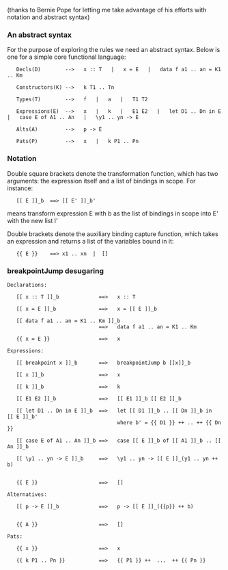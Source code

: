 
(thanks to Bernie Pope for letting me take advantage of his efforts with notation and abstract syntax)
 


### An abstract syntax



For the purpose of exploring the rules we need an abstract syntax. Below is one for a simple core functional language:


```wiki
   Decls(D)        -->   x :: T   |   x = E   |   data f a1 .. an = K1 .. Km

   Constructors(K) -->   k T1 .. Tn

   Types(T)        -->   f   |   a   |   T1 T2

   Expressions(E)  -->   x   |   k   |   E1 E2   |   let D1 .. Dn in E   |   case E of A1 .. An   |   \y1 .. yn -> E

   Alts(A)         -->   p -> E

   Pats(P)         -->   x   |   k P1 .. Pn
```

### Notation



Double square brackets denote the transformation function, which has two arguments: the expression itself and a list of bindings in scope.
For instance:


```wiki
   [[ E ]]_b  ==> [[ E' ]]_b'
```


means transform expression E with b as the list of bindings in scope into E' with the new list l'



Double brackets denote the auxiliary binding capture function, which takes an expression and returns a list of the variables bound in it:


```wiki
   {{ E }}    ==> x1 .. xn  |  []
```

### breakpointJump desugaring


```wiki
Declarations:

   [[ x :: T ]]_b             ==>   x :: T

   [[ x = E ]]_b              ==>   x = [[ E ]]_b

   [[ data f a1 .. an = K1 .. Km ]]_b 
                              ==>   data f a1 .. an = K1 .. Km

   {{ x = E }}                ==>   x 

Expressions:

   [[ breakpoint x ]]_b       ==>   breakpointJump b [[x]]_b

   [[ x ]]_b                  ==>   x
   
   [[ k ]]_b                  ==>   k

   [[ E1 E2 ]]_b              ==>   [[ E1 ]]_b [[ E2 ]]_b

   [[ let D1 .. Dn in E ]]_b  ==>   let [[ D1 ]]_b .. [[ Dn ]]_b in  [[ E ]]_b'
                                    where b' = {{ D1 }} ++ .. ++ {{ Dn }}

   [[ case E of A1 .. An ]]_b ==>   case [[ E ]]_b of [[ A1 ]]_b .. [[ An ]]_b

   [[ \y1 .. yn -> E ]]_b     ==>   \y1 .. yn -> [[ E ]]_(y1 .. yn ++ b)


   {{ E }}                    ==>   [] 

Alternatives:

   [[ p -> E ]]_b             ==>   p -> [[ E ]]_({{p}} ++ b)

 
   {{ A }}                    ==>   []

Pats:

   {{ x }}                    ==>   x
   
   {{ k P1 .. Pn }}           ==>   {{ P1 }} ++  ...  ++ {{ Pn }}

```